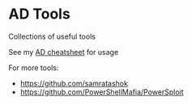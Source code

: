 # AD Tools

Collections of useful tools

See my [AD cheatsheet](https://github.com/skavenger2/CheatSheets/blob/main/Active%20Directory/Exploitation-Cheat-Sheet.md) for usage

For more tools:

- <https://github.com/samratashok>
- <https://github.com/PowerShellMafia/PowerSploit>
